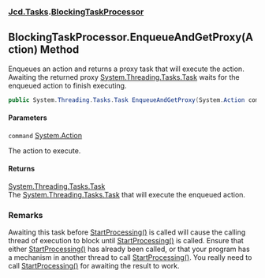 ### [Jcd.Tasks](Jcd.Tasks.md 'Jcd.Tasks').[BlockingTaskProcessor](Jcd.Tasks.BlockingTaskProcessor.md 'Jcd.Tasks.BlockingTaskProcessor')

## BlockingTaskProcessor.EnqueueAndGetProxy(Action) Method

Enqueues an action and returns a proxy task that will execute the action.  
Awaiting the returned proxy [System.Threading.Tasks.Task](https://docs.microsoft.com/en-us/dotnet/api/System.Threading.Tasks.Task 'System.Threading.Tasks.Task') waits for the enqueued action to finish executing.

```csharp
public System.Threading.Tasks.Task EnqueueAndGetProxy(System.Action command);
```
#### Parameters

<a name='Jcd.Tasks.BlockingTaskProcessor.EnqueueAndGetProxy(System.Action).command'></a>

`command` [System.Action](https://docs.microsoft.com/en-us/dotnet/api/System.Action 'System.Action')

The action to execute.

#### Returns
[System.Threading.Tasks.Task](https://docs.microsoft.com/en-us/dotnet/api/System.Threading.Tasks.Task 'System.Threading.Tasks.Task')  
The [System.Threading.Tasks.Task](https://docs.microsoft.com/en-us/dotnet/api/System.Threading.Tasks.Task 'System.Threading.Tasks.Task') that will execute the enqueued action.

### Remarks
Awaiting this task before [StartProcessing()](Jcd.Tasks.BlockingTaskProcessor.StartProcessing().md 'Jcd.Tasks.BlockingTaskProcessor.StartProcessing()') is called will cause the calling  
thread of execution to block until [StartProcessing()](Jcd.Tasks.BlockingTaskProcessor.StartProcessing().md 'Jcd.Tasks.BlockingTaskProcessor.StartProcessing()') is called. Ensure that  
either [StartProcessing()](Jcd.Tasks.BlockingTaskProcessor.StartProcessing().md 'Jcd.Tasks.BlockingTaskProcessor.StartProcessing()') has already been called, or that your program has  
a mechanism in another thread to call [StartProcessing()](Jcd.Tasks.BlockingTaskProcessor.StartProcessing().md 'Jcd.Tasks.BlockingTaskProcessor.StartProcessing()'). You really need to  
call [StartProcessing()](Jcd.Tasks.BlockingTaskProcessor.StartProcessing().md 'Jcd.Tasks.BlockingTaskProcessor.StartProcessing()') for awaiting the result to work.